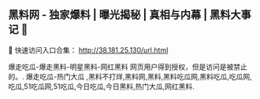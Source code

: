 ## 黑料网 - 独家爆料 | 曝光揭秘 | 真相与内幕 | 黑料大事记 👋

🔗 快速访问入口合集：
http://38.181.25.130/url.html


爆走吃瓜-爆走黑料-明星黑料-网红黑料
网页用户得到授权，但是访问是被禁止的。. 爆走吃瓜-热门大瓜 ,黑料不打烊,黑料网,黑料,黑料吃瓜网,黑料吃瓜,吃瓜网,吃瓜,51吃瓜网,51吃瓜,今日吃瓜,今日黑料,热门大瓜,网红黑料.


<!--
**cn-heiliaobudayang/cn-heiliaobudayang** is a ✨ _special_ ✨ repository because its `README.md` (this file) appears on your GitHub profile.

Here are some ideas to get you started:

- 🔭 I’m currently working on ...
- 🌱 I’m currently learning ...
- 👯 I’m looking to collaborate on ...
- 🤔 I’m looking for help with ...
- 💬 Ask me about ...
- 📫 How to reach me: ...
- 😄 Pronouns: ...
- ⚡ Fun fact: ...
-->
